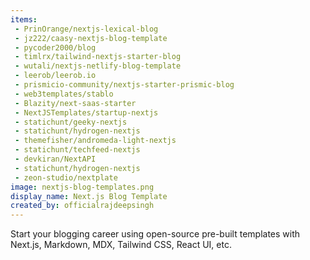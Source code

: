 ```yaml
---
items:
 - PrinOrange/nextjs-lexical-blog
 - jz222/caasy-nextjs-blog-template
 - pycoder2000/blog
 - timlrx/tailwind-nextjs-starter-blog
 - wutali/nextjs-netlify-blog-template
 - leerob/leerob.io
 - prismicio-community/nextjs-starter-prismic-blog
 - web3templates/stablo
 - Blazity/next-saas-starter
 - NextJSTemplates/startup-nextjs
 - statichunt/geeky-nextjs
 - statichunt/hydrogen-nextjs
 - themefisher/andromeda-light-nextjs
 - statichunt/techfeed-nextjs
 - devkiran/NextAPI
 - statichunt/hydrogen-nextjs
 - zeon-studio/nextplate
image: nextjs-blog-templates.png
display_name: Next.js Blog Template
created_by: officialrajdeepsingh
---
```


Start your blogging career using open-source pre-built templates with Next.js, Markdown, MDX, Tailwind CSS, React UI, etc.
